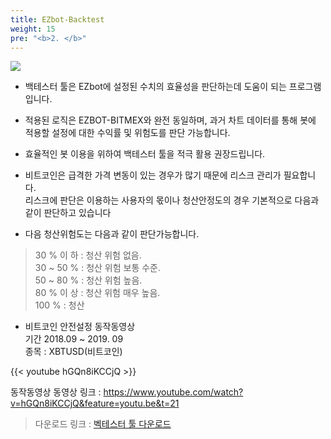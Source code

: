 ```yaml
---
title: EZbot-Backtest
weight: 15
pre: "<b>2. </b>"
---
```


![](/picture/Backtest1.png?width=100%&height=50%)


- 백테스터 툴은 EZbot에 설정된 수치의 효율성을 판단하는데 도움이 되는 프로그램입니다.

- 적용된 로직은 EZBOT-BITMEX와 완전 동일하며, 과거 차트 데이터를 통해 봇에 적용할 설정에 대한 수익률 및 위험도를 판단 가능합니다.

- 효율적인 봇 이용을 위하여 백테스터 툴을 적극 활용 권장드립니다.

- 비트코인은 급격한 가격 변동이 있는 경우가 많기 때문에 리스크 관리가 필요합니다. </br>
리스크에 판단은 이용하는 사용자의 몫이나 청산안정도의 경우 기본적으로 다음과 같이 판단하고 있습니다

- 다음 청산위험도는 다음과 같이 판단가능합니다.


> 30 % 이 하     : 청산 위험 없음.</br>
30 ~ 50 %   : 청산 위험 보통 수준.</br>
50 ~ 80 %   : 청산 위험 높음.</br>
80 %  이 상 : 청산 위험 매우 높음.</br>
100 %   : 청산

- 비트코인 안전설정 동작동영상 </br> 기간 2018.09 ~ 2019. 09 </br>종목 : XBTUSD(비트코인)

{{< youtube hGQn8iKCCjQ >}}

동작동영상 동영상 링크 : https://www.youtube.com/watch?v=hGQn8iKCCjQ&feature=youtu.be&t=21

>다운로드 링크 : [벡테스터 툴 다운로드](https://github.com/ezbotTNT/ezbotTNT.github.io/raw/develop/content/manual%20down/EZ-Backtest_BitMEX_Manual.pdf)



